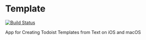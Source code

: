 # Template

[![Build Status](https://travis-ci.com/hugolundin/Template.svg?token=qqwpTWxYnsrmMpdzu8XZ&branch=develop)](https://travis-ci.com/hugolundin/Template)

App for Creating Todoist Templates from Text on iOS and macOS
